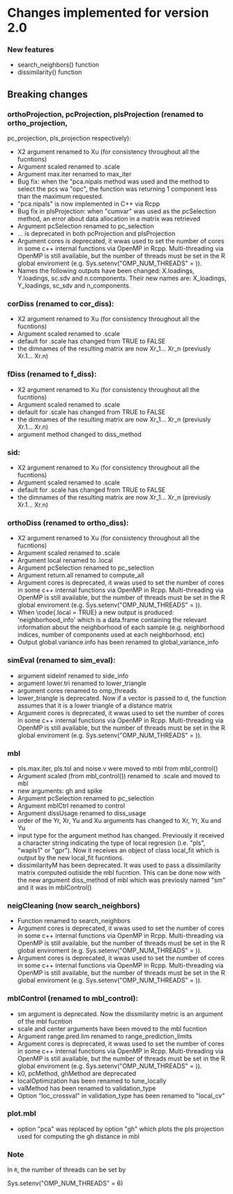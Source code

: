 # Changes implemented for version 2.0



### New features
- search_neighbors() function
- dissimilarity() function

## Breaking changes

### orthoProjection, pcProjection, plsProjection (renamed to ortho_projection, 
pc_projection, pls_projection respectively):
- X2 argument renamed to Xu (for consistency throughout all the fucntions)
- Argument scaled renamed to .scale
- Argument max.iter renamed to max_iter
- Bug fix: when the "pca.nipals method was used and the method to select the pcs wa "opc",
  the function was returning 1 component less than the maximum requested.
- "pca.nipals" is now implemented in C++ via Rcpp
- Bug fix in plsProjection: when "cumvar" was used as the pcSelection method, an 
  error about data allocation in a matrix was retrieved
- Argument pcSelection renamed to pc_selection
- ... is deprecated in both pcProjection and plsProjection
- Argument cores is deprecated, it wwas used to set the number of cores in some 
c++ internal functions via OpenMP in Rcpp. Multi-threading via OpenMP is still 
available, but the number of threads must be set in the R global enviroment (e.g.
Sys.setenv("OMP_NUM_THREADS" = <a integer>)).
- Names the following outputs have been changed: X.loadings, Y.loadings, sc.sdv 
and n.components. Their new names are: X_loadings, Y_loadings, sc_sdv and 
n_components.


### corDiss (renamed to cor_diss):
- X2 argument renamed to Xu (for consistency throughout all the fucntions)
- Argument scaled renamed to .scale
- default for .scale has changed from TRUE to FALSE
- the dimnames of the resulting matrix are now Xr_1... Xr_n (previusly Xr.1... Xr.n)

### fDiss (renamed to f_diss):
- X2 argument renamed to Xu (for consistency throughout all the fucntions)
- Argument scaled renamed to .scale
- default for .scale has changed from TRUE to FALSE
- the dimnames of the resulting matrix are now Xr_1... Xr_n (previusly Xr.1... Xr.n)
- argument method changed to diss_method

### sid:
- X2 argument renamed to Xu (for consistency throughout all the fucntions)
- Argument scaled renamed to .scale
- default for .scale has changed from TRUE to FALSE
- the dimnames of the resulting matrix are now Xr_1... Xr_n (previusly Xr.1... Xr.n)


### orthoDiss (renamed to ortho_diss):
- X2 argument renamed to Xu (for consistency throughout all the fucntions)
- Argument scaled renamed to .scale
- Argument local renamed to .local
- Argument pcSelection renamed to pc_selection
- Argument return.all renamed to compute_all
- Argument cores is deprecated, it wwas used to set the number of cores in some 
c++ internal functions via OpenMP in Rcpp. Multi-threading via OpenMP is still 
available, but the number of threads must be set in the R global enviroment (e.g.
Sys.setenv("OMP_NUM_THREADS" = <a integer>)).
- When \code{.local = TRUE} a new output is produced: 'neighborhood_info' which 
is a data.frame containing the relevant information about the neighborhood of 
each sample (e.g. neighborhood indices, number of components used at each 
neighborhood, etc)
- Output global.variance.info has been renamed to global_variance_info


### simEval (renamed to sim_eval):
- argument sideInf renamed to side_info
- argument lower.tri renamed to lower_triangle
- argument cores renamed to omp_threads
- lower_triangle is deprecated. Now if a vector is passed to d, the function assumes
  that it is a lower triangle of a distance matrix
- Argument cores is deprecated, it wwas used to set the number of cores in some 
c++ internal functions via OpenMP in Rcpp. Multi-threading via OpenMP is still 
available, but the number of threads must be set in the R global enviroment (e.g.
Sys.setenv("OMP_NUM_THREADS" = <a integer>)).
  
  
### mbl
- pls.max.iter, pls.tol and noise.v were moved to mbl from mbl_control()
- Argument scaled (from mbl_control()) renamed to .scale and moved to mbl
- new arguments: gh and spike
- Argument pcSelection renamed to pc_selection
- Argument mblCtrl renamed to control
- Argument dissUsage renamed to diss_usage
- order of the Yr, Xr, Yu and Xu arguments has changed to Xr, Yr, Xu and Yu
- input type for the argument method has changed. Previously it received a 
character string  indicating the type of local regresion (i.e. "pls", 
"wapls1" or "gpr"). Now it receives an object of class local_fit which is output 
by the new local_fit fucntions. 
- dissimilarityM has been deprecated. It was used to pass a dissimilarity matrix 
computed outiside the mbl fucntion. This can be done now with the new argument 
diss_method of mbl which was previosly named "sm" and it was in mblControl()


### neigCleaning (now search_neighbors)
- Function renamed to search_neighbors
- Argument cores is deprecated, it wwas used to set the number of cores in some 
c++ internal functions via OpenMP in Rcpp. Multi-threading via OpenMP is still 
available, but the number of threads must be set in the R global enviroment (e.g.
Sys.setenv("OMP_NUM_THREADS" = <a integer>)).
- Argument cores is deprecated, it wwas used to set the number of cores in some 
c++ internal functions via OpenMP in Rcpp. Multi-threading via OpenMP is still 
available, but the number of threads must be set in the R global enviroment (e.g.
Sys.setenv("OMP_NUM_THREADS" = <a integer>)).


### mblControl (renamed to mbl_control):
- sm argument is deprecated. Now the dissmilarity metric is an argument of the 
mbl fucntion
- scale and center arguments have been moved to the mbl fucntion
- Argument range.pred.lim renamed to range_prediction_limits
- Argument cores is deprecated, it wwas used to set the number of cores in some 
c++ internal functions via OpenMP in Rcpp. Multi-threading via OpenMP is still 
available, but the number of threads must be set in the R global enviroment (e.g.
Sys.setenv("OMP_NUM_THREADS" = <a integer>)).
- k0, pcMethod, ghMethod are deprecated
- localOptimization has been renamed to tune_locally
- valMethod has been renamed to validation_type
- Option "loc_crossval" in validation_type has been renamed to "local_cv"

### plot.mbl
- option "pca" was replaced by option "gh" which plots the pls projection used 
for computing the gh distance in mbl 


### Note

In `R`, the number of threads can be set by

Sys.setenv("OMP_NUM_THREADS" = 6)
